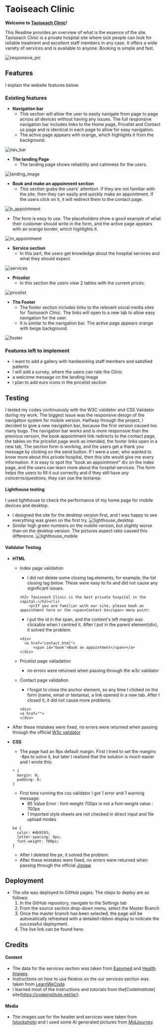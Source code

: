 # Taoiseach Clinic
  

**Welcome to [Taoiseach Clinic](https://8000-luinen-123-hyc0nio3mvx.ws-eu64.gitpod.io/)!**
  

This Readme provides an overview of what is the essence of the site. Taoiseach Clinic is a private hospital site where sick people can look for reliable treatment and excellent staff members in any case. It offers a wide variety of services and is available to anyone. Booking is simple and fast. 

![responsive_pic](assets/images/responsive_pic.png)
  

## Features

I explain the website features below.

### **Existing features**
  

- **Navigation bar**
  - This section will allow the user to easily navigate from page to page across all devices without having any issues. The full responsive navigation bar includes links to the Home page, Pricelist and Contact us page and is identical in each page to allow for easy navigation. 
  - The active page appears with orange, which highlights it from the background. 

![nav_bar](assets/images/nav_bar.png)

- **The landing Page**
  - The landing page shows reliability and calmness for the users. 

![landing_image](assets/images/landing_image.png)

- **Book and make an appoinment section**
  - This section grabs the users' attention. If they are not familiar with the site, then they can easily and quickly make an appointment. If the users click on it, it will redirect them to the contact page.
  
![b_appointment](assets/images/b_appointment.png)

  - The form is easy to use. The placeholders show a good example of what their customer should write in the form, and the active page appears with an orange border, which highlights it.

![m_appointment](assets/images/m_appointment.png)

- **Service section**
  - In this part, the users get knowledge about the hospital services and what they should expect. 

![services](assets/images/services.png)

- **Pricelist**
  - In this section the users view 2 tables with the current prices.

![pricelist](assets/images/pricelist.png)

- **The Footer**
  - The footer section includes links to the relevant social media sites for *Taoiseach Clinic*. The links will open to a new tab to allow easy navigation for the user.
  - It is similar to the navigation bar. The active page appears orange with beige background.  

![footer](assets/images/footer.png)

### **Features left to implement**
- I want to add a gallery with hardworking staff members and satisfied patients 
- I will add a survey, where the users can rate the Clinic
- a welcome message on the landing image
- I plan to add euro icons in the pricelist section
  


## Testing

I tested my codes continuously with the W3C validator and CSS Validator during my work. The biggest issue was the responsive design of the navigation system for mobile version. Halfway through the project, I decided to give a new navigation bar, because the first version caused too many bugs. The navigation bar works and is more responsive than the previous version, the book appointment link redirects to the contact page, the tables on the pricelist page work as intended, the footer links open in a new tab, The section form is working, and the users get a thank you message by clicking on the send button. If I were a user, who wanted to know more about this private hospital, then this site would give me every information. It is easy to spot the "book an appointment" div on the index page, and the users can learn more about the hospital services. The form helps the users to fill it out correctly and if they still have any concerns/questions, they can use the textarea. 

#### **Lighthouse testing**

I used lighthouse to check the performance of my home page for mobile devices and desktop.
- I designed the site for the desktop version first, and I was happy to see everything was green on the first try.
![lighthouse_desktop](assets/images/lighthouse_desktop.png)
- Similar high green numbers on the mobile version, but slightly worse than on the desktop version. The pictures aspect ratio caused this difference. 
 ![lighthouse_mobile](assets/images/lighthouse_mobile.png)

#### **Validator Testing**

- **HTML**
  - Index page validation
    - I did not delete some closing tag elements, for example, the list closing tag below. These were easy to fix and did not cause any significant issues.

    ```
    <h2> Taoiseach Clinic is the best private hospital in the capital.</h2></li>
        <p>If you are familiar with our site, please book an appointment here or the <span>Contact Us</span> menu point:
    ```

    - I put the id in the span, and the content's left margin was clickable when I centred it. After I put in the parent element(div), it solved the problem.  

    ```
    <div>
      <a href="contact.html">
          <span id="book">Book an appointment</span></a>
    </div>
    ```

  - Pricelist page valiadation
    - no errors were returned when passing through the w3c validator

  - Contact page validation
    - I forgot to close the anchor element, so any time I clicked on the form (name, email or textarea), a link opened in a new tab. After I closed it, it did not cause more problems.

    ```
    <div>
    <a href="">
    </div>
    ```
- After these mistakes were fixed, no errors were returned when passing through the official [W3c validator](https://validator.w3.org/)

- **CSS**
  - The page had an 8px default margin. First I tried to set the margins -8px to solve it, but later I realized that the solution is much easier and I wrote this:
  ```
  * {
    margin: 0;
    padding: 0;
  }
  ```
  - First time running the css validator I got 1 error and 1 warning message: 
    - 85 Value Error : font-weight 700px is not a font-weight value : 700px
    - 1 Imported style sheets are not checked in direct input and file upload modes 
  ``` 
  h4 {
    color: #4b9193;
    letter-spacing: 3px;
    font-weight: 700px;
  }
  ```
    - After I deleted the px, it solved the problem.
  - After these mistakes were fixed, no errors were returned when passing through the official [Jigsaw](https://jigsaw.w3.org/css-validator/)

## Deployment  
- The site was deployed to GitHub pages. The steps to deploy are as follows: 
  1. In the GitHub repository, navigate to the Settings tab
  2. From the source section drop-down menu, select the Master Branch
  3. Once the master branch has been selected, the page will be automatically refreshed with a detailed ribbon display to indicate the successful deployment.
  4. The live link can be found here: 


## Credits

#### Content

- The data for the services section was taken from [Easymed](https://www.easymed.health/general-consultation) and [Health Images](https://www.healthimages.com/what-is-diagnostic-imaging/).
- Instructions on how to use flexbox on the our services section was taken from [LearnWeCode](https://www.youtube.com/user/LearnWebCode)
- I learned most of the instructions and tutorials from the[CodeInstitute] site(https://codeinstitute.net/ie/).

#### Media 

- The images use for the header and services were taken from [Istockphoto](https://www.istockphoto.com/photos-free?utm_medium=cpc&utm_source=GOOGLE&utm_campaign=IE_Tail_EN_DSA&utm_content=Free_DSA&utm_term=DYNAMIC+SEARCH+ADS&ds_rl=1261606&ds_rl=1265190&ds_rl=1265190&gclid=Cj0KCQjw7KqZBhCBARIsAI-fTKIp5InQ3oDn-zLVzejPNf0r3iu8VILmYPpd-davF8CMQq8AxYaF6NEaAhJYEALw_wcB&gclsrc=aw.ds) and I used some AI generated pictures from [MidJourney](https://www.midjourney.com/home/). 

